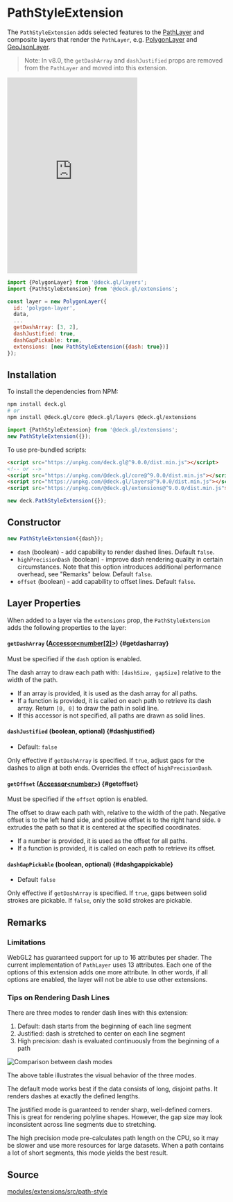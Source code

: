 
# PathStyleExtension

The `PathStyleExtension` adds selected features to the [PathLayer](../layers/path-layer.md) and composite layers that render the `PathLayer`, e.g. [PolygonLayer](../layers/polygon-layer.md) and [GeoJsonLayer](../layers/geojson-layer.md).

> Note: In v8.0, the `getDashArray` and `dashJustified` props are removed from the `PathLayer` and moved into this extension.

<div style={{position:'relative',height:450}}></div>
<div style={{position:'absolute',transform:'translateY(-450px)',paddingLeft:'inherit',paddingRight:'inherit',left:0,right:0}}>
  <iframe height="450" style={{width:'100%'}} scrolling="no" title="deck.gl PathStyleExtension" src="https://codepen.io/vis-gl/embed/dyOMaoX?height=450&theme-id=light&default-tab=result" frameborder="no" loading="lazy" allowtransparency="true" allowfullscreen="true">
    See the Pen <a href='https://codepen.io/vis-gl/pen/dyOMaoX'>deck.gl PathStyleExtension</a> by vis.gl
    (<a href='https://codepen.io/vis-gl'>@vis-gl</a>) on <a href='https://codepen.io'>CodePen</a>.
  </iframe>
</div>

```js
import {PolygonLayer} from '@deck.gl/layers';
import {PathStyleExtension} from '@deck.gl/extensions';

const layer = new PolygonLayer({
  id: 'polygon-layer',
  data,
  ...
  getDashArray: [3, 2],
  dashJustified: true,
  dashGapPickable: true,
  extensions: [new PathStyleExtension({dash: true})]
});
```

## Installation

To install the dependencies from NPM:

```bash
npm install deck.gl
# or
npm install @deck.gl/core @deck.gl/layers @deck.gl/extensions
```

```js
import {PathStyleExtension} from '@deck.gl/extensions';
new PathStyleExtension({});
```

To use pre-bundled scripts:

```html
<script src="https://unpkg.com/deck.gl@^9.0.0/dist.min.js"></script>
<!-- or -->
<script src="https://unpkg.com/@deck.gl/core@^9.0.0/dist.min.js"></script>
<script src="https://unpkg.com/@deck.gl/layers@^9.0.0/dist.min.js"></script>
<script src="https://unpkg.com/@deck.gl/extensions@^9.0.0/dist.min.js"></script>
```

```js
new deck.PathStyleExtension({});
```

## Constructor

```js
new PathStyleExtension({dash});
```

* `dash` (boolean) - add capability to render dashed lines. Default `false`.
* `highPrecisionDash` (boolean) - improve dash rendering quality in certain circumstances. Note that this option introduces additional performance overhead, see "Remarks" below. Default `false`.
* `offset` (boolean) - add capability to offset lines. Default `false`.

## Layer Properties

When added to a layer via the `extensions` prop, the `PathStyleExtension` adds the following properties to the layer:


#### `getDashArray` ([Accessor&lt;number[2]&gt;](../../developer-guide/using-layers.md#accessors)) {#getdasharray}

Must be specified if the `dash` option is enabled.

The dash array to draw each path with: `[dashSize, gapSize]` relative to the width of the path.

* If an array is provided, it is used as the dash array for all paths.
* If a function is provided, it is called on each path to retrieve its dash array. Return `[0, 0]` to draw the path in solid line.
* If this accessor is not specified, all paths are drawn as solid lines.


#### `dashJustified` (boolean, optional) {#dashjustified}

* Default: `false`

Only effective if `getDashArray` is specified. If `true`, adjust gaps for the dashes to align at both ends. Overrides the effect of `highPrecisionDash`.


#### `getOffset` ([Accessor&lt;number&gt;](../../developer-guide/using-layers.md#accessors)) {#getoffset}

Must be specified if the `offset` option is enabled.

The offset to draw each path with, relative to the width of the path. Negative offset is to the left hand side, and positive offset is to the right hand side. `0` extrudes the path so that it is centered at the specified coordinates.

* If a number is provided, it is used as the offset for all paths.
* If a function is provided, it is called on each path to retrieve its offset.


#### `dashGapPickable` (boolean, optional) {#dashgappickable}

* Default `false`

Only effective if `getDashArray` is specified. If `true`, gaps between solid strokes are pickable. If `false`, only the solid strokes are pickable. 

## Remarks

### Limitations

WebGL2 has guaranteed support for up to 16 attributes per shader. The current implementation of `PathLayer` uses 13 attributes. Each one of the options of this extension adds one more attribute. In other words, if all options are enabled, the layer will not be able to use other extensions.

### Tips on Rendering Dash Lines

There are three modes to render dash lines with this extension:

1. Default: dash starts from the beginning of each line segment
2. Justified: dash is stretched to center on each line segment
3. High precision: dash is evaluated continuously from the beginning of a path

![Comparison between dash modes](https://user-images.githubusercontent.com/2059298/93418881-33555280-f860-11ea-82cc-b57ecf2e48ce.png)

The above table illustrates the visual behavior of the three modes.

The default mode works best if the data consists of long, disjoint paths. It renders dashes at exactly the defined lengths.

The justified mode is guaranteed to render sharp, well-defined corners. This is great for rendering polyline shapes. However, the gap size may look inconsistent across line segments due to stretching.

The high precision mode pre-calculates path length on the CPU, so it may be slower and use more resources for large datasets. When a path contains a lot of short segments, this mode yields the best result.


## Source

[modules/extensions/src/path-style](https://github.com/visgl/deck.gl/tree/9.2-release/modules/extensions/src/path-style)
